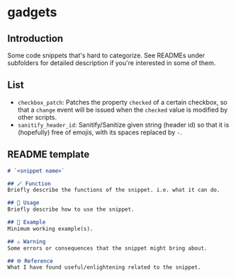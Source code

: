 # gadgets
## Introduction
Some code snippets that's hard to categorize. See READMEs under subfolders for detailed description if you're interested in some of them.

## List
- `checkbox_patch`: Patches the property `checked` of a certain checkbox, so that a `change` event will be issued when the `checked` value is modified by other scripts.
- `sanitify_header_id`: Sanitify/Sanitize given string (header id) so that it is (hopefully) free of emojis, with its spaces replaced by `-`.

## README template
```markdown
# `<snippet name>`

## 🪄 Function
Briefly describe the functions of the snippet. i.e. what it can do.

## 📖 Usage
Briefly describe how to use the snippet.

## 🍻 Example
Minimum working example(s).

## ⚠️ Warning
Some errors or consequences that the snippet might bring about.

## 🌐 Reference
What I have found useful/enlightening related to the snippet.

```